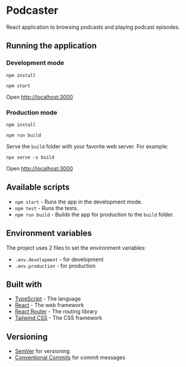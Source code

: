 # Podcaster

React application to browsing podcasts and playing podcast episodes.

## Running the application

### Development mode

  ```console
  npm install
  ```

  ```console
  npm start
  ```

Open [http://localhost:3000](http://localhost:3000)

### Production mode

  ```console
  npm install
  ```

  ```console
  npm run build
  ```

Serve the `build` folder with your favorite web server. For example:

  ```console
  npx serve -s build
  ```

Open [http://localhost:3000](http://localhost:3000)

## Available scripts

* `npm start` - Runs the app in the development mode.
* `npm test` - Runs the tests.
* `npm run build` - Builds the app for production to the `build` folder.

## Environment variables

The project uses 2 files to set the environment variables:

* `.env.development` - for development
* `.env.production` - for production

## Built with

* [TypeScript](https://www.typescriptlang.org/) - The language
* [React](https://reactjs.org/) - The web framework
* [React Router](https://reactrouter.com/) - The routing library
* [Tailwind CSS](https://tailwindcss.com/) - The CSS framework

## Versioning

* [SemVer](http://semver.org/) for versioning
* [Conventional Commits](https://www.conventionalcommits.org/en/v1.0.0/) for commit messages
